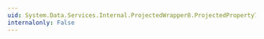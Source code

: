 ```yaml
---
uid: System.Data.Services.Internal.ProjectedWrapper8.ProjectedProperty7
internalonly: False
---
```

